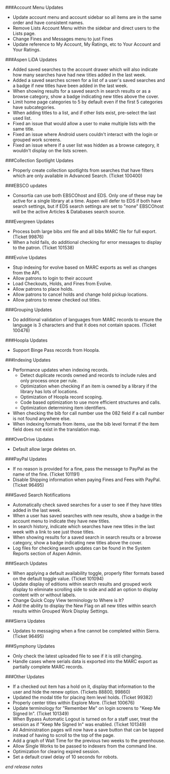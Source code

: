###Account Menu Updates
- Update account menu and account sidebar so all items are in the same order and have consistent names.
- Remove Lists Account Menu within the sidebar and direct users to the Lists page. 
- Change Fines and Messages menu to just Fines
- Update reference to My Account, My Ratings, etc to Your Account and Your Ratings.

###Aspen LiDA Updates
- Added saved searches to the account drawer which will also indicate how many searches have had new titles added in the last week.
- Added a saved searches screen for a list of a user's saved searches and a badge if new titles have been added in the last week.
- When showing results for a saved search in search results or as a browse category, show a badge indicating new titles above the cover.
- Limit home page categories to 5 by default even if the first 5 categories have subcategories. 
- When adding titles to a list, and if other lists exist, pre-select the last used list.
- Fixed an issue that would allow a user to make multiple lists with the same title.
- Fixed an issue where Android users couldn't interact with the login or grouped work screens.
- Fixed an issue where if a user list was hidden as a browse category, it wouldn't display on the lists screen.

###Collection Spotlight Updates
- Properly create collection spotlights from searches that have filters which are only available in Advanced Search. (Ticket 100400)

###EBSCO updates
- Consortia can use both EBSCOhost and EDS. Only one of these may be active for a single library at a time. Aspen will defer to EDS if both have search settings, but if EDS search settings are set to "none" EBSCOhost will be the active Articles & Databases search source.

###Evergreen Updates
- Process both large bibs xml file and all bibs MARC file for full export. (Ticket 99876)
- When a hold fails, do additional checking for error messages to display to the patron. (Ticket 101538)

###Evolve Updates
- Stup indexing for evolve based on MARC exports as well as changes from the API. 
- Allow patrons to login to their account
- Load Checkouts, Holds, and Fines from Evolve.
- Allow patrons to place holds. 
- Allow patrons to cancel holds and change hold pickup locations. 
- Allow patrons to renew checked out titles. 

###Grouping Updates
- Do additional validation of languages from MARC records to ensure the language is 3 characters and that it does not contain spaces. (Ticket 100476)

###Hoopla Updates
- Support Binge Pass records from Hoopla. 

###Indexing Updates
- Performance updates when indexing records.
  - Detect duplicate records owned and records to include rules and only process once per rule. 
  - Optimization when checking if an item is owned by a library if the library has lots of locations.
  - Optimization of Hoopla record scoping.
  - Code based optimization to use more efficient structures and calls. 
  - Optimization determining item identifiers.
- When checking the bib for call number use the 082 field if a call number is not found anywhere else. 
- When indexing formats from items, use the bib level format if the item field does not exist in the translation map.

###OverDrive Updates
- Default allow large deletes on. 

###PayPal Updates
- If no reason is provided for a fine, pass the message to PayPal as the name of the fine. (Ticket 101191)
- Disable Shipping information when paying Fines and Fees with PayPal. (Ticket 96495)

###Saved Search Notifications
- Automatically check saved searches for a user to see if they have titles added in the last week. 
- When a user has saved searches with new results, show a badge in the account menu to indicate they have new titles. 
- In search history, indicate which searches have new titles in the last week with a link to see just those titles. 
- When showing results for a saved search in search results or a browse category, show a badge indicating new titles above the cover.
- Log files for checking search updates can be found in the System Reports section of Aspen Admin. 

###Search Updates
- When applying a default availability toggle, properly filter formats based on the default toggle value. (Ticket 101094)
- Update display of editions within search results and grouped work display to eliminate scrolling side to side and add an option to display content with or without labels.  
- Change Quick Copy View terminology to Where is It? 
- Add the ability to display the New Flag on all new titles within search results within Grouped Work Display Settings. 

###Sierra Updates
- Updates to messaging when a fine cannot be completed within Sierra. (Ticket 96495)

###Symphony Updates
- Only check the latest uploaded file to see if it is still changing. 
- Handle cases where serials data is exported into the MARC export as partially complete MARC records. 

###Other Updates
- If a checked out item has a hold on it, display that information to the user and hide the renew option. (Tickets 88800, 99860)
- Updated the modal title for placing item level holds. (Ticket 99382)
- Properly center titles within Explore More. (Ticket 100676)
- Update terminology for "Remember Me" on login screens to "Keep Me Signed In". (Ticket 101349)
- When Bypass Automatic Logout is turned on for a staff user, treat the session as if "Keep Me Signed In" was enabled. (Ticket 101349)
- All Administration pages will now have a save button that can be tapped instead of having to scroll to the top of the page. 
- Add a graph of Wait Time for the previous two weeks to the greenhouse.
- Allow Single Works to be passed to indexers from the command line.
- Optimization for clearing expired session. 
- Set a default crawl delay of 10 seconds for robots. 

_end release notes_